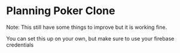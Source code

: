 # Planning Poker Clone

Note: This still have some things to improve but it is working fine.

You can set this up on your own, but make sure to use your firebase credentials
